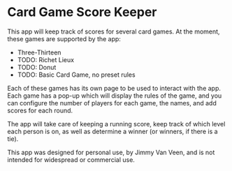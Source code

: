 # Card Game Score Keeper

This app will keep track of scores for several card games. At the moment, these games are supported by the app:

* Three-Thirteen
* TODO: Richet Lieux
* TODO: Donut
* TODO: Basic Card Game, no preset rules

Each of these games has its own page to be used to interact with the app. Each game has a pop-up which will display the rules of the game,
and you can configure the number of players for each game, the names, and add scores for each round.

The app will take care of keeping a running score, keep track of which level each person is on, as well as determine a winner (or winners, if
there is a tie).


This app was designed for personal use, by Jimmy Van Veen, and is not intended for widespread or commercial use.